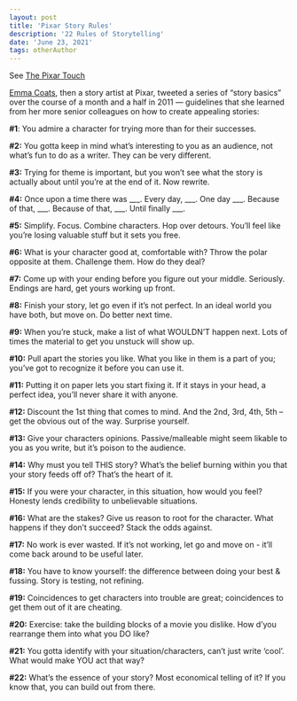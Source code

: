```yaml
---
layout: post
title: 'Pixar Story Rules'
description: '22 Rules of Storytelling'
date: 'June 23, 2021'
tags: otherAuthor
---
```


See [The Pixar Touch](https://www.davidaprice.com/pixar-story-rules)

[Emma Coats](https://twitter.com/lawnrocket), then a story artist at Pixar, tweeted a series of “story basics” over the course of a month and a half in 2011 — guidelines that she learned from her more senior colleagues on how to create appealing stories:

**#1**: You admire a character for trying more than for their successes.

**#2:** You gotta keep in mind what’s interesting to you as an audience, not what’s fun to do as a writer. They can be very different.

**#3:** Trying for theme is important, but you won’t see what the story is actually about until you’re at the end of it. Now rewrite.

**#4:** Once upon a time there was ___. Every day, ___. One day ___. Because of that, ___. Because of that, ___. Until finally ___.

**#5:** Simplify. Focus. Combine characters. Hop over detours. You’ll feel like you’re losing valuable stuff but it sets you free.

**#6:** What is your character good at, comfortable with? Throw the polar opposite at them. Challenge them. How do they deal?

**#7:** Come up with your ending before you figure out your middle. Seriously. Endings are hard, get yours working up front.

**#8:** Finish your story, let go even if it’s not perfect. In an ideal world you have both, but move on. Do better next time.

**#9:** When you’re stuck, make a list of what WOULDN’T happen next. Lots of times the material to get you unstuck will show up.

**#10:** Pull apart the stories you like. What you like in them is a part of you; you’ve got to recognize it before you can use it.

**#11:** Putting it on paper lets you start fixing it. If it stays in your head, a perfect idea, you’ll never share it with anyone.

**#12:** Discount the 1st thing that comes to mind. And the 2nd, 3rd, 4th, 5th – get the obvious out of the way. Surprise yourself.

**#13:** Give your characters opinions. Passive/malleable might seem likable to you as you write, but it’s poison to the audience.

**#14:** Why must you tell THIS story? What’s the belief burning within you that your story feeds off of? That’s the heart of it.

**#15:** If you were your character, in this situation, how would you feel? Honesty lends credibility to unbelievable situations.

**#16:** What are the stakes? Give us reason to root for the character. What happens if they don’t succeed? Stack the odds against.

**#17:** No work is ever wasted. If it’s not working, let go and move on - it’ll come back around to be useful later.

**#18:** You have to know yourself: the difference between doing your best & fussing. Story is testing, not refining.

**#19:** Coincidences to get characters into trouble are great; coincidences to get them out of it are cheating.

**#20:** Exercise: take the building blocks of a movie you dislike. How d’you rearrange them into what you DO like?

**#21:** You gotta identify with your situation/characters, can’t just write ‘cool’. What would make YOU act that way?

**#22:** What’s the essence of your story? Most economical telling of it? If you know that, you can build out from there.